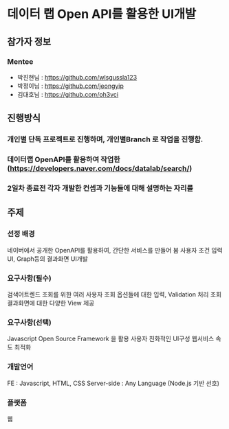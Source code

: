 # 데이터 랩 Open API를 활용한 UI개발

## 참가자 정보
### Mentee
* 박진현님 : https://github.com/wlsgussla123
* 박정이님 : https://github.com/jeongyip
* 김대호님 : https://github.com/oh3vci

## 진행방식
### 개인별 단독 프로젝트로 진행하며, 개인별Branch 로 작업을 진행함.
### 데이터랩 OpenAPI를 활용하여 작업한 (https://developers.naver.com/docs/datalab/search/)
### 2일차 종료전 각자 개발한 컨셉과 기능들에 대해 설명하는 자리를

## 주제
### 선정 배경
네이버에서 공개한 OpenAPI를 활용하여, 간단한 서비스를 만들어 봄
사용자 조건 입력UI, Graph등의 결과화면 UI개발

### 요구사항(필수)
검색어트렌드 조회를 위한 여러 사용자 조회 옵션들에 대한 입력, Validation 처리
조회 결과화면에 대한 다양한 View 제공

### 요구사항(선택)
Javascript Open Source Framework 을 활용
사용자 친화적인 UI구성
웹서비스 속도 최적화

### 개발언어
FE : Javascript, HTML, CSS
Server-side : Any Language (Node.js 기반 선호)

### 플랫폼
웹
